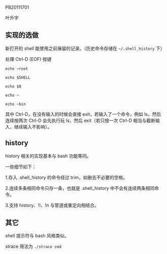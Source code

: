 PB20111701

叶升宇
## 实现的选做

新打开的 shell 能使用之前保留的记录。（历史命令存储在 `~/.shell_history` 下）

处理 Ctrl-D (EOF) 按键

`echo ~root`                         

`echo $SHELL`

`echo $0`

`echo ~`

`echo ~bin`

其中 Ctrl-D，在没有输入的时候会直接 exit，若输入了一个命令，例如 ls，然后连续按两次 Ctrl-D 会先执行玩 ls，然后 exit（若只按一次 Ctrl-D 相当与截断输入，继续输入不影响）。

## history

history 相关的实现基本与 bash 功能等同。

一些细节如下：

1.存入 .shell_history 的命令经过 trim，如删去不必要的空格。

2.连续多条相同命令只存一条，也就是 .shell_history 中不会有连续两条相同命令。

3.支持 history、!!、!n 与管道或重定向相结合。

## 其它

shell 提示符与 bash 风格类似。

strace 用法为 `./strace cmd`


